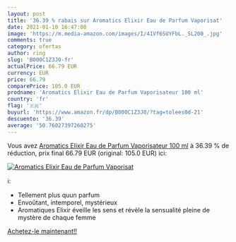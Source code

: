 ```yaml
---
layout: post
title: '36.39 % rabais sur Aromatics Elixir Eau de Parfum Vaporisat'
date: 2021-01-10 16:47:08
image: 'https://m.media-amazon.com/images/I/41Vf6SUYFbL._SL200_.jpg'
comments: true
category: ofertas
author: ring
slug: 'B000C1Z3J0-fr'
actualPrice: 66.79 EUR
currency: EUR
price: 66.79
comparePrice: 105.0 EUR
prodname: 'Aromatics Elixir Eau de Parfum Vaporisateur 100 ml'
country: 'fr'
flag: '🇫🇷'
buyurl: 'https://www.amazon.fr/dp/B000C1Z3J0/?tag=tolees0d-21'
descuento: '36.39'
average: '50.76027397260275'
---
```


Vous avez [Aromatics Elixir Eau de Parfum Vaporisateur 100 ml](https://www.amazon.fr/dp/B000C1Z3J0/?tag=tolees0d-21)  à  36.39 % de réduction, prix final  66.79 EUR (original: 105.0 EUR) ici:

[![Aromatics Elixir Eau de Parfum Vaporisat](https://m.media-amazon.com/images/I/41Vf6SUYFbL._SL200_.jpg)](https://www.amazon.fr/dp/B000C1Z3J0/?tag=tolees0d-21)

ℹ️:

- Tellement plus quun parfum
- Envoûtant, intemporel, mystérieux
- Aromatiques Elixir éveille les sens et révèle la sensualité pleine de mystère de chaque femme

[Achetez-le maintenant!!](https://www.amazon.fr/dp/B000C1Z3J0/?tag=tolees0d-21)
